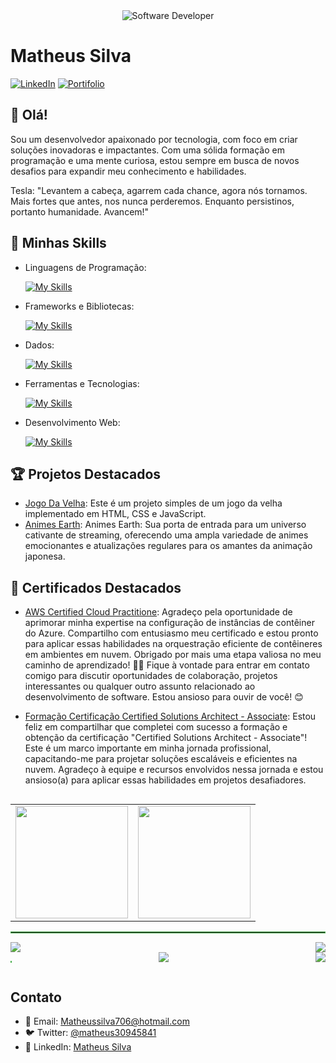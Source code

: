


<div align="center">
  <img src="https://media.istockphoto.com/id/1470350413/vector/software-developer-working-with-computers.jpg?s=612x612&w=0&k=20&c=rMDiFqhfe3PUzikjGeCuSl-x4YlXFCcnM_psO4MlOU0=" alt="Software Developer">
</div>

# Matheus Silva

[![LinkedIn](https://img.shields.io/badge/LinkedIn-Matheus-blue?logo=linkedin)](https://www.linkedin.com/in/matheus-gon%C3%A7alves-da-silva-260451187)
[![Portifolio](https://img.shields.io/badge/Website-Projetos-blue?logo=google-chrome)](https://www.cdevs.tech)

## 👋 Olá!

Sou um desenvolvedor apaixonado por tecnologia, com foco em criar soluções inovadoras e impactantes. Com uma sólida formação em programação e uma mente curiosa, estou sempre em busca de novos desafios para expandir meu conhecimento e habilidades.

Tesla: "Levantem a cabeça, agarrem cada chance, agora nós tornamos. Mais fortes que antes, nos nunca perderemos. Enquanto persistinos, portanto humanidade. Avancem!"

## 🚀 Minhas Skills

- Linguagens de Programação: 

    [![My Skills](https://skillicons.dev/icons?i=java,javascript,python)](https://skillicons.dev)
- Frameworks e Bibliotecas: 

    [![My Skills](https://skillicons.dev/icons?i=spring,react,django)](https://skillicons.dev)
- Dados: 

    [![My Skills](https://skillicons.dev/icons?i=mysql,mongo)](https://skillicons.dev)
- Ferramentas e Tecnologias: 

    [![My Skills](https://skillicons.dev/icons?i=git,github,visualstudio,eclipse)](https://skillicons.dev)
- Desenvolvimento Web:

    [![My Skills](https://skillicons.dev/icons?i=php,html,css)](https://skillicons.dev)

## 🏆 Projetos Destacados

- [Jogo Da Velha](https://github.com/matheussilvacydevs/Hash): Este é um projeto simples de um jogo da velha implementado em HTML, CSS e JavaScript.
- [Animes Earth](https://github.com/seu-matheussilvacydevs/animesearth): Animes Earth: Sua porta de entrada para um universo cativante de streaming, oferecendo uma ampla variedade de animes emocionantes e atualizações regulares para os amantes da animação japonesa.

## 💎 Certificados Destacados

- [AWS Certified Cloud Practitione](https://imgdb.net/14641): Agradeço pela oportunidade de aprimorar minha expertise na configuração de instâncias de contêiner do Azure. Compartilho com entusiasmo meu certificado e estou pronto para aplicar essas habilidades na orquestração eficiente de contêineres em ambientes em nuvem. Obrigado por mais uma etapa valiosa no meu caminho de aprendizado! 🐳🌐 
Fique à vontade para entrar em contato comigo para discutir oportunidades de colaboração, projetos interessantes ou qualquer outro assunto relacionado ao desenvolvimento de software. Estou ansioso para ouvir de você! 😊

- [Formação Certificação Certified Solutions Architect - Associate](https://imgdb.net/14642): Estou feliz em compartilhar que completei com sucesso a formação e obtenção da certificação "Certified Solutions Architect - Associate"! Este é um marco importante em minha jornada profissional, capacitando-me para projetar soluções escaláveis e eficientes na nuvem. Agradeço à equipe e recursos envolvidos nessa jornada e estou ansioso(a) para aplicar essas habilidades em projetos desafiadores. 

##
<!-- Tabela para o overview do perfil -->
<!-- Tabela para o overview do perfil -->
<table>
  <tr>
    <td>
      <img height="180em" src="https://github-readme-stats.vercel.app/api?username=matheussilvacydevs&show_icons=true&theme=radical&include_all_commits=true&count_private=true&text_color=ffffff&bg_color=000000&title_color=4caf50"/>
    </td>
    <td>
      <img height="180em" src="https://github-readme-stats.vercel.app/api/top-langs/?username=matheussilvacydevs&layout=compact&langs_count=7&theme=radical&include_all_commits=true&count_private=true&text_color=ffffff&bg_color=000000&title_color=4caf50"/>
    </td>
  </tr>
</table>

<!-- Linha para os projetos destacados -->
<hr style="border: 1px solid #4caf50;">

<!-- Links para os projetos destacados -->
<div style="display: flex; justify-content: space-between;">
  <a href="https://github.com/matheussilvacydevs/okami-animes">
    <img src="https://github-readme-stats.vercel.app/api/pin/?username=matheussilvacydevs&repo=okami-animes&theme=radical&title_color=4caf50&bg_color=000000"/>
  </a>

  <a href="https://github.com/matheussilvacydevs/loja-nft">
    <img src="https://github-readme-stats.vercel.app/api/pin/?username=matheussilvacydevs&repo=loja-nft&theme=radical&title_color=4caf50&bg_color=000000"/>
  </a>
  
  
</div>





<div style="display: flex; justify-content: space-between;">
<hr style="border: 1px solid #4caf50;">

<a href="https://github.com/matheussilvacydevs/meu-portifolio">
    <img src="https://github-readme-stats.vercel.app/api/pin/?username=matheussilvacydevs&repo=meu-portifolio&theme=radical&title_color=4caf50&bg_color=000000"/>
  </a>

<a href="https://github.com/matheussilvacydevs/k12">
    <img src="https://github-readme-stats.vercel.app/api/pin/?username=matheussilvacydevs&repo=k12&theme=radical&title_color=4caf50&bg_color=000000"/>
  </a>

  </div>









## Contato
- 📧 Email: Matheussilva706@hotmail.com
- 🐦 Twitter: [@matheus30945841](https://twitter.com/matheus30945841)
- 💼 LinkedIn: [Matheus Silva](https://www.linkedin.com/in/matheus-gon%C3%A7alves-da-silva-260451187)

